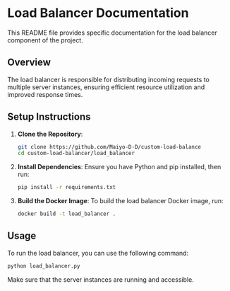 # Load Balancer Documentation

This README file provides specific documentation for the load balancer component of the project. 

## Overview

The load balancer is responsible for distributing incoming requests to multiple server instances, ensuring efficient resource utilization and improved response times.

## Setup Instructions

1. **Clone the Repository**: 
   ```bash
   git clone https://github.com/Maiyo-D-D/custom-load-balance
   cd custom-load-balancer/load_balancer
   ```

2. **Install Dependencies**: 
   Ensure you have Python and pip installed, then run:
   ```bash
   pip install -r requirements.txt
   ```

3. **Build the Docker Image**: 
   To build the load balancer Docker image, run:
   ```bash
   docker build -t load_balancer .
   ```

## Usage

To run the load balancer, you can use the following command:
```bash
python load_balancer.py
```

Make sure that the server instances are running and accessible.